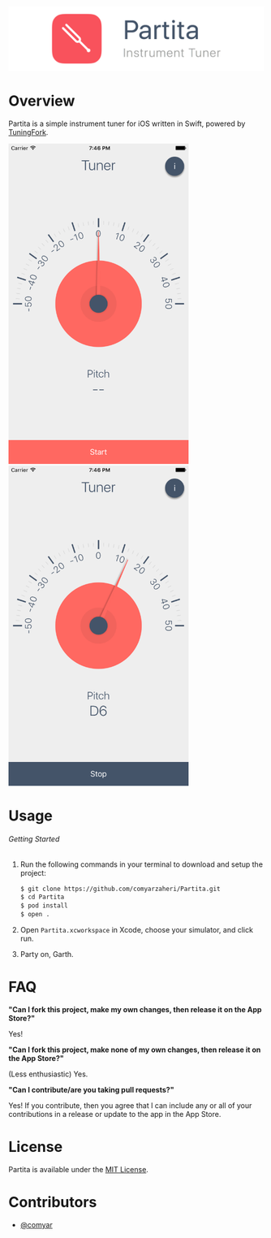 ![](header.png)

# Overview

Partita is a simple instrument tuner for iOS written in Swift, powered by [TuningFork](https://github.com/comyarzaheri/TuningFork).

<img src="screenshot-1.png" width=355>
<img src="screenshot-2.png" width=355>

# Usage 

###### Getting Started

1. Run the following commands in your terminal to download and setup the project:

	```bash
	$ git clone https://github.com/comyarzaheri/Partita.git
	$ cd Partita
	$ pod install
	$ open .
	```
2. Open `Partita.xcworkspace` in Xcode, choose your simulator, and click run.
3. Party on, Garth.

# FAQ

**"Can I fork this project, make my own changes, then release it on the App Store?"**

Yes!

**"Can I fork this project, make none of my own changes, then release it on the App Store?"**

(Less enthusiastic) Yes.

**"Can I contribute/are you taking pull requests?"**

Yes! If you contribute, then you agree that I can include any or all of your contributions in a release or update to the app in the App Store.

# License 

Partita is available under the [MIT License](LICENSE).

# Contributors

* [@comyar](https://github.com/comyar)


